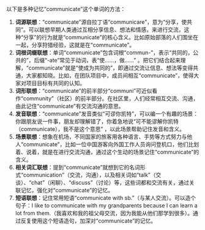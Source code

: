 以下是多种记忆“communicate”这个单词的方法：
1. **词源联想**：“communicate”源自拉丁语“communicare”，意为“分享，使共同”。可以联想早期人类通过互相分享信息、想法和情感，来进行交流，这种“分享”的行为就是“communicate”的核心含义。比如原始部落的人们围坐在一起，分享狩猎经验，这就是在“communicate”。 
2. **词根词缀联想**：单词“communicate”包含词根“commun-”，表示“共同的，公共的”，后缀“-ate”常见于动词，表“使……，做……” 。把它们结合起来理解，“communicate”就是“使成为共同的”，即通过交流让信息、想法等变得共通，大家都知晓。比如，在团队项目中，成员间相互“communicate”，使得大家对项目目标有共同的认知。 
3. **词形联想**：“communicate”的前半部分“communi”可近似看作“community”（社区）的前半部分。在社区里，人们经常相互交流、沟通，由此记住“communicate”有交流沟通的意思。 
4. **发音联想**：“communicate”发音类似“可谬你凯特”，可以编一个有趣的场景：你跟朋友说一件事，朋友却理解错了，你着急地说“可不能谬解你凯特（communicate），我不是这个意思” ，以此场景帮助记住发音和含义。 
5. **场景联想**：想象在机场，不同国家的旅客用各种语言、手势等方式努力与他人“communicate”，比如一位中国游客向外国工作人员询问登机口，他们比划着、说着，就是在进行交流沟通，通过这个生动的场景记住“communicate”的含义。 
6. **相关词汇联想**：提到“communicate”就想到它的名词形式“communication”（交流，沟通），以及相关词如“talk”（交谈）、“chat”（闲聊）、“discuss”（讨论）等，这些词都和交流有关，通过关联记忆，强化对“communicate”的记忆。 
7. **短语联想**：记住常用短语“communicate with sb.”（与某人交流）。可以造个句子：I like to communicate with my grandparents because I can learn a lot from them.（我喜欢和我的祖父母交流，因为我能从他们那学到很多）。通过反复使用这个短语造句，加深对“communicate”的记忆。 